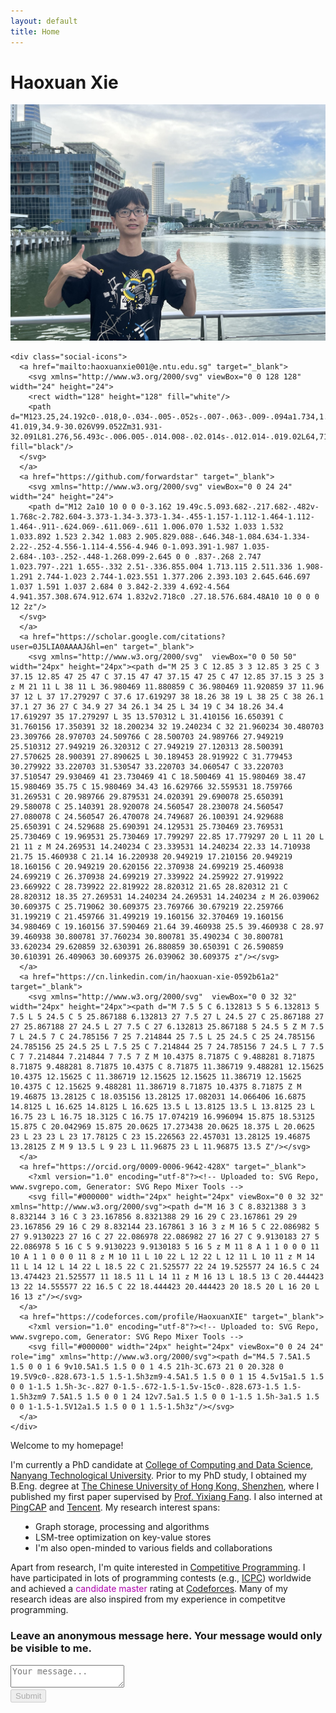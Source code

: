 ```yaml
---
layout: default
title: Home
---
```


# Haoxuan Xie

<div class="about-container">
  <div class="left-side">
    <img src="/assets/images/profile_photo.jpg" alt="Haoxuan Xie" class="profile-photo">
    
    <div class="social-icons">
      <a href="mailto:haoxuanxie001@e.ntu.edu.sg" target="_blank">
        <svg xmlns="http://www.w3.org/2000/svg" viewBox="0 0 128 128" width="24" height="24">
        <rect width="128" height="128" fill="white"/>
        <path d="M123.25,24.192c0-.018,0-.034-.005-.052s-.007-.063-.009-.094a1.734,1.734,0,0,0-.083-.408c-.006-.018,0-.037-.011-.055s-.01-.015-.013-.023a1.734,1.734,0,0,0-.227-.407c-.021-.028-.043-.053-.066-.08a1.755,1.755,0,0,0-.31-.294c-.012-.009-.022-.02-.034-.028a1.744,1.744,0,0,0-.414-.2c-.034-.012-.068-.022-.1-.032a1.733,1.733,0,0,0-.474-.073H6.5a1.733,1.733,0,0,0-.474.073c-.035.01-.068.02-.1.032a1.744,1.744,0,0,0-.414.2c-.012.008-.022.019-.034.028a1.755,1.755,0,0,0-.31.294c-.022.027-.045.052-.066.08a1.734,1.734,0,0,0-.227.407c0,.008-.01.015-.013.023s-.005.037-.011.055a1.734,1.734,0,0,0-.083.408c0,.032-.009.063-.009.094s-.005.034-.005.052v79.615c0,.023.006.045.007.068a1.737,1.737,0,0,0,.019.188c.008.051.015.1.027.152a1.74,1.74,0,0,0,.056.179c.017.047.033.094.054.139a1.729,1.729,0,0,0,.093.172c.024.04.048.081.075.119a1.743,1.743,0,0,0,.125.152c.033.036.066.072.1.106.021.019.037.042.059.061s.036.017.052.03a1.736,1.736,0,0,0,.452.263c.035.014.071.022.107.033a1.732,1.732,0,0,0,.488.085c.012,0,.023.006.035.006l.023,0H121.478l.023,0c.012,0,.023-.006.034-.006a1.732,1.732,0,0,0,.489-.085c.035-.011.07-.019.1-.033a1.736,1.736,0,0,0,.453-.263c.016-.013.036-.017.052-.03s.038-.042.059-.061c.036-.034.069-.069.1-.106a1.743,1.743,0,0,0,.125-.152c.027-.038.051-.078.075-.119a1.729,1.729,0,0,0,.093-.172c.021-.045.037-.092.054-.139a1.74,1.74,0,0,0,.056-.179c.012-.05.019-.1.027-.152a1.737,1.737,0,0,0,.019-.188c0-.023.007-.045.007-.068ZM45.8,60.316,62.858,74.993a1.751,1.751,0,0,0,2.283,0L82.2,60.316l35.512,41.741H10.289ZM8.25,99.052V28.007l34.9,30.026Zm76.6-41.019,34.9-30.026V99.052Zm31.931-32.091L81.276,56.493c-.006.005-.014.008-.02.014s-.012.014-.019.02L64,71.358,46.763,56.527c-.007-.006-.012-.014-.019-.02l-.02-.014L11.217,25.942Z" fill="black"/>
      </svg>
      </a>
      <a href="https://github.com/forwardstar" target="_blank">
        <svg xmlns="http://www.w3.org/2000/svg" viewBox="0 0 24 24" width="24" height="24">
        <path d="M12 2a10 10 0 0 0-3.162 19.49c.5.093.682-.217.682-.482v-1.768c-2.782.604-3.373-1.34-3.373-1.34-.455-1.157-1.112-1.464-1.112-1.464-.911-.624.069-.611.069-.611 1.006.070 1.532 1.033 1.532 1.033.892 1.523 2.342 1.083 2.905.829.088-.646.348-1.084.634-1.334-2.22-.252-4.556-1.114-4.556-4.946 0-1.093.391-1.987 1.035-2.684-.103-.252-.448-1.268.099-2.645 0 0 .837-.268 2.747 1.023.797-.221 1.655-.332 2.51-.336.855.004 1.713.115 2.511.336 1.908-1.291 2.744-1.023 2.744-1.023.551 1.377.206 2.393.103 2.645.646.697 1.037 1.591 1.037 2.684 0 3.842-2.339 4.692-4.564 4.941.357.308.674.912.674 1.832v2.718c0 .27.18.576.684.48A10 10 0 0 0 12 2z"/>
      </svg>
      </a>
      <a href="https://scholar.google.com/citations?user=0J5LIA0AAAAJ&hl=en" target="_blank">
        <svg xmlns="http://www.w3.org/2000/svg"  viewBox="0 0 50 50" width="24px" height="24px"><path d="M 25 3 C 12.85 3 3 12.85 3 25 C 3 37.15 12.85 47 25 47 C 37.15 47 47 37.15 47 25 C 47 12.85 37.15 3 25 3 z M 21 11 L 38 11 L 36.980469 11.880859 C 36.980469 11.920859 37 11.96 37 12 L 37 17.279297 C 37.6 17.619297 38 18.26 38 19 L 38 25 C 38 26.1 37.1 27 36 27 C 34.9 27 34 26.1 34 25 L 34 19 C 34 18.26 34.4 17.619297 35 17.279297 L 35 13.570312 L 31.410156 16.650391 C 31.760156 17.350391 32 18.200234 32 19.240234 C 32 21.960234 30.480703 23.309766 28.970703 24.509766 C 28.500703 24.989766 27.949219 25.510312 27.949219 26.320312 C 27.949219 27.120313 28.500391 27.570625 28.900391 27.890625 L 30.189453 28.919922 C 31.779453 30.279922 33.220703 31.530547 33.220703 34.060547 C 33.220703 37.510547 29.930469 41 23.730469 41 C 18.500469 41 15.980469 38.47 15.980469 35.75 C 15.980469 34.43 16.629766 32.559531 18.759766 31.269531 C 20.989766 29.879531 24.020391 29.690078 25.650391 29.580078 C 25.140391 28.920078 24.560547 28.230078 24.560547 27.080078 C 24.560547 26.470078 24.749687 26.100391 24.929688 25.650391 C 24.529688 25.690391 24.129531 25.730469 23.769531 25.730469 C 19.969531 25.730469 17.799297 22.85 17.779297 20 L 11 20 L 21 11 z M 24.269531 14.240234 C 23.339531 14.240234 22.33 14.710938 21.75 15.460938 C 21.14 16.220938 20.949219 17.210156 20.949219 18.160156 C 20.949219 20.620156 22.370938 24.699219 25.460938 24.699219 C 26.370938 24.699219 27.339922 24.259922 27.919922 23.669922 C 28.739922 22.819922 28.820312 21.65 28.820312 21 C 28.820312 18.35 27.269531 14.240234 24.269531 14.240234 z M 26.039062 30.609375 C 25.719062 30.609375 23.769766 30.679219 22.259766 31.199219 C 21.459766 31.499219 19.160156 32.370469 19.160156 34.980469 C 19.160156 37.590469 21.64 39.460938 25.5 39.460938 C 28.97 39.460938 30.800781 37.760234 30.800781 35.490234 C 30.800781 33.620234 29.620859 32.630391 26.880859 30.650391 C 26.590859 30.610391 26.409063 30.609375 26.039062 30.609375 z"/></svg>
      </a>
      <a href="https://cn.linkedin.com/in/haoxuan-xie-0592b61a2" target="_blank">
        <svg xmlns="http://www.w3.org/2000/svg"  viewBox="0 0 32 32" width="24px" height="24px"><path d="M 7.5 5 C 6.132813 5 5 6.132813 5 7.5 L 5 24.5 C 5 25.867188 6.132813 27 7.5 27 L 24.5 27 C 25.867188 27 27 25.867188 27 24.5 L 27 7.5 C 27 6.132813 25.867188 5 24.5 5 Z M 7.5 7 L 24.5 7 C 24.785156 7 25 7.214844 25 7.5 L 25 24.5 C 25 24.785156 24.785156 25 24.5 25 L 7.5 25 C 7.214844 25 7 24.785156 7 24.5 L 7 7.5 C 7 7.214844 7.214844 7 7.5 7 Z M 10.4375 8.71875 C 9.488281 8.71875 8.71875 9.488281 8.71875 10.4375 C 8.71875 11.386719 9.488281 12.15625 10.4375 12.15625 C 11.386719 12.15625 12.15625 11.386719 12.15625 10.4375 C 12.15625 9.488281 11.386719 8.71875 10.4375 8.71875 Z M 19.46875 13.28125 C 18.035156 13.28125 17.082031 14.066406 16.6875 14.8125 L 16.625 14.8125 L 16.625 13.5 L 13.8125 13.5 L 13.8125 23 L 16.75 23 L 16.75 18.3125 C 16.75 17.074219 16.996094 15.875 18.53125 15.875 C 20.042969 15.875 20.0625 17.273438 20.0625 18.375 L 20.0625 23 L 23 23 L 23 17.78125 C 23 15.226563 22.457031 13.28125 19.46875 13.28125 Z M 9 13.5 L 9 23 L 11.96875 23 L 11.96875 13.5 Z"/></svg>
      </a>
      <a href="https://orcid.org/0009-0006-9642-428X" target="_blank">
        <?xml version="1.0" encoding="utf-8"?><!-- Uploaded to: SVG Repo, www.svgrepo.com, Generator: SVG Repo Mixer Tools -->
        <svg fill="#000000" width="24px" height="24px" viewBox="0 0 32 32" xmlns="http://www.w3.org/2000/svg"><path d="M 16 3 C 8.8321388 3 3 8.832144 3 16 C 3 23.167856 8.8321388 29 16 29 C 23.167861 29 29 23.167856 29 16 C 29 8.832144 23.167861 3 16 3 z M 16 5 C 22.086982 5 27 9.9130223 27 16 C 27 22.086978 22.086982 27 16 27 C 9.9130183 27 5 22.086978 5 16 C 5 9.9130223 9.9130183 5 16 5 z M 11 8 A 1 1 0 0 0 11 10 A 1 1 0 0 0 11 8 z M 10 11 L 10 22 L 12 22 L 12 11 L 10 11 z M 14 11 L 14 12 L 14 22 L 18.5 22 C 21.525577 22 24 19.525577 24 16.5 C 24 13.474423 21.525577 11 18.5 11 L 14 11 z M 16 13 L 18.5 13 C 20.444423 13 22 14.555577 22 16.5 C 22 18.444423 20.444423 20 18.5 20 L 16 20 L 16 13 z"/></svg>
      </a>
      <a href="https://codeforces.com/profile/HaoxuanXIE" target="_blank">
        <?xml version="1.0" encoding="utf-8"?><!-- Uploaded to: SVG Repo, www.svgrepo.com, Generator: SVG Repo Mixer Tools -->
        <svg fill="#000000" width="24px" height="24px" viewBox="0 0 24 24" role="img" xmlns="http://www.w3.org/2000/svg"><path d="M4.5 7.5A1.5 1.5 0 0 1 6 9v10.5A1.5 1.5 0 0 1 4.5 21h-3C.673 21 0 20.328 0 19.5V9c0-.828.673-1.5 1.5-1.5h3zm9-4.5A1.5 1.5 0 0 1 15 4.5v15a1.5 1.5 0 0 1-1.5 1.5h-3c-.827 0-1.5-.672-1.5-1.5v-15c0-.828.673-1.5 1.5-1.5h3zm9 7.5A1.5 1.5 0 0 1 24 12v7.5a1.5 1.5 0 0 1-1.5 1.5h-3a1.5 1.5 0 0 1-1.5-1.5V12a1.5 1.5 0 0 1 1.5-1.5h3z"/></svg>
      </a>
    </div>
  </div>
  <div class="right-side">
    <p>Welcome to my homepage!</p>
    <p>I'm currently a PhD candidate at <a href="https://www.ntu.edu.sg/computing">College of Computing and Data Science</a>, <a href="https://www.ntu.edu.sg/">Nanyang Technological University</a>. Prior to my PhD study, I obtained my B.Eng. degree at <a href="https://www.cuhk.edu.cn">The Chinese University of Hong Kong, Shenzhen</a>, where I published my first paper supervised by <a href="https://fangyixiang.github.io/">Prof. Yixiang Fang</a>. I also interned at <a href="https://www.pingcap.com/">PingCAP</a> and <a href="https://www.tencent.com/">Tencent</a>. My research interest spans:</p>
    <ul style="list-style: disc; padding-left: 20px; margin-left: 20px;">
      <li>Graph storage, processing and algorithms</li>
      <li>LSM-tree optimization on key-value stores</li>
      <li>I'm also open-minded to various fields and collaborations</li>
    </ul>
    <p>Apart from research, I'm quite interested in <a href="https://cp-algorithms.com/index.html">Competitive Programming</a>. I have participated in lots of programming contests (e.g., <a href="https://news.icpc.global/">ICPC</a>) worldwide and achieved a <span style="color: #a0a;">candidate master</span> rating at <a href="https://codeforces.com/">Codeforces</a>. Many of my research ideas are also inspired from my experience in competitve programming.</p>
  </div>
</div>

<div class="hero">
  <div class="message-box">
    <h3>Leave an anonymous message here. Your message would only be visible to me.</h3>
    <form id="message-form" action="https://formspree.io/f/mpwadnky" method="POST">
      <textarea name="message" id="message-textarea" placeholder="Your message..." oninput="checkInput()"></textarea>
      <br>
      <button type="submit" id="submit-button" disabled>Submit</button>
    </form>
  </div>
</div>

<script>
    function checkInput() {
        var textarea = document.getElementById('message-textarea');
        var submitButton = document.getElementById('submit-button');
        if (textarea.value.trim() === '') {
            submitButton.disabled = true;
        } else {
            submitButton.disabled = false;
        }
    }

    // Call checkInput on page load in case there's pre-filled content
    window.onload = function() {
        checkInput();
    };
</script>
